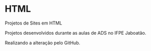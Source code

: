 # HTML
 Projetos de Sites em HTML

Projetos desenvolvidos durante as aulas de ADS no IFPE Jaboatão.

Realizando a alteração pelo GitHub.
